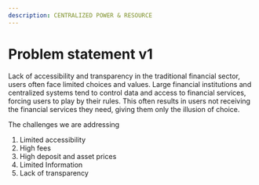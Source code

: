 ```yaml
---
description: CENTRALIZED POWER & RESOURCE
---
```


# Problem statement v1

Lack of accessibility and transparency in the traditional financial sector, users often face limited choices and values. Large financial institutions and centralized systems tend to control data and access to financial services, forcing users to play by their rules. This often results in users not receiving the financial services they need, giving them only the illusion of choice.

The challenges we are addressing

1. Limited accessibility
2. High fees
3. High deposit and asset prices
4. Limited Information
5. Lack of transparency

